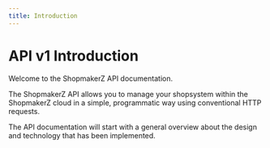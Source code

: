 ```yaml
---
title: Introduction
---
```


# API v1 Introduction

Welcome to the ShopmakerZ API documentation.

The ShopmakerZ API allows you to manage your shopsystem within the ShopmakerZ cloud in a simple, programmatic way using conventional HTTP requests.

The API documentation will start with a general overview about the design and technology that has been implemented.

